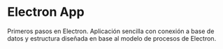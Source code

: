 # Electron App

Primeros pasos en Electron. Aplicación sencilla con conexión a base de datos y estructura diseñada en base al modelo de procesos de Electron.

